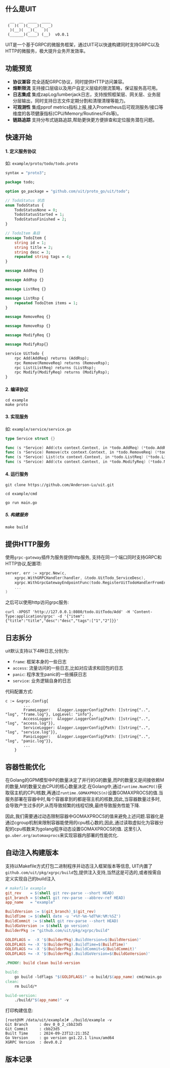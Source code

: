 ## 什么是UIT
```
  __  __  ____  ____ 
 (  )(  )(_  _)(_  _)
  )(__)(  _)(_   )(  
 (______)(____) (__)  v0.0.1
```
UIT是一个基于GRPC的微服务框架，通过UIT可以快速构建同时支持GRPC以及HTTP的微服务，极大提升业务开发效率。

## 功能预览

- **协议兼容** 完全适配GRPC协议，同时提供HTTP访问兼容。
- **熔断限流** 支持接口层级以及用户自定义层级的限流策略，保证服务高可用。
- **日志集成** 集成zapLog/lumberjack日志，支持按照框架层、网关层、业务层分层输出，同时支持日志文件定期分割和清理清理等能力。
- **可观测性** 集成pprof metrics指标上报,接入Prometheus后可观测服务/接口等维度的各项健康指标(CPU/Memory/Routines/Fds等)。
- **链路追踪** 支持分布式链路追踪,帮助更快更方便排查和定位服务潜在问题。

## 快速开始

#### 1. 定义服务协议

如: `example/proto/todo/todo.proto`

```proto
syntax = "proto3";

package todo;

option go_package = "github.com/uit/proto_go/uit/todo";

// TodoStatus 状态
enum TodoStatus {
    TodoStatusNone = 0;
    TodoStatusStarted = 1;
    TodoStatusFinished = 2;
}

// TodoItem 条目
message TodoItem {
    string id = 1;
    string title = 2;
    string desc = 3;
    repeated string tags = 4;
}

message AddReq {}

message AddRsp {}

message ListReq {}

message ListRsp {
    repeated TodoItem items = 1;
}

message RemoveReq {}

message RemoveRsp {}

message ModifyReq {}

message ModifyRsp{}

service UitTodo {
    rpc Add(AddReq) returns (AddRsp);
    rpc Remove(RemoveReq) returns (RemoveRsp);
    rpc List(ListReq) returns (ListRsp);
    rpc Modify(ModifyReq) returns (ModifyRsp);
}
```

#### 2. 编译协议

```shell
cd example
make proto
```

#### 3. 实现服务

如: `example/service/service.go`

```go
type Service struct {}

func (s *Service) Add(ctx context.Context, in *todo.AddReq) (*todo.AddRsp, error) {...}
func (s *Service) Remove(ctx context.Context, in *todo.RemoveReq) (*todo.RemoveRsp, error) {...}
func (s *Service) List(ctx context.Context, in *todo.ListReq) (*todo.ListRsp, error) {...}
func (s *Service) Add(ctx context.Context, in *todo.ModifyReq) (*todo.ModifyRsp, error) {...}
```

#### 4. 运行服务

```shell
git clone https://github.com/Anderson-Lu/uit.git

cd example/cmd

go run main.go
```

##### 5. 构建服务

```shell
make build
```

## 提供HTTP服务

使用`grpc-gateway`插件为服务提供http服务, 支持在同一个端口同时支持GRPC和HTTP协议,配置项:

```go
server, err := xgrpc.New(c,
	xgrpc.WithGRPCHandler(handler, &todo.UitTodo_ServiceDesc),                  // 支持 grpc 协议
	xgrpc.WithGrpcGatewayEndpointFunc(todo.RegisterUitTodoHandlerFromEndpoint), // 支持 http 协议
	...
)
```

之后可以使用http访问grpc服务:

```shell
curl -XPOST 'http://127.0.0.1:8080/todo.UitTodo/Add' -H 'Content-Type:application/grpc' -d '{"item":{"title":"title","desc":"desc","tags":["1","2"]}}'
```

## 日志拆分

uit默认支持以下4种日志,分别为:

- `frame`: 框架本身的一些日志
- `access`: 流量访问的一些日志,比如对应请求和回包的日志
- `panic`: 程序发生panic的一些捕获日志
- `service`: 业务逻辑自身的日志

代码配置方式:

```
c := &xgrpc.Config{
		...
		FrameLogger:   &logger.LoggerConfig{Path: []string{"..", "log", "frame.log"}, LogLevel: "info"},
		AccessLogger:  &logger.LoggerConfig{Path: []string{"..", "log", "access.log"}},
		ServiceLogger: &logger.LoggerConfig{Path: []string{"..", "log", "service.log"}},
		PanicLogger:   &logger.LoggerConfig{Path: []string{"..", "log", "panic.log"}},
		...
	}
```

## 容器性能优化

在Golang的GPM模型中P的数量决定了并行的G的数量,而P的数量又是间接依赖M的数量,M的数量又由CPU的核心数量决定.在Golang中,通过`runtime.NumCPU()`获取宿主机的CPU核数,再通过`runtime.GOMAXPROCS(n)`设置GOMAXPROCS的值.当服务部署在容器中时,每个容器拿到的都是宿主机的核数,因此,当容器数量过多时,会导致产生过多的P,从而导致频繁的线程切换,最终导致服务性能下降.

因此,我们需要通过动态限制容器中GOMAXPROCS的值来避免上述问题.容器化是通过cgroup机制来限制容器能使用的cpu核心数的,因此,通过读取虚拟化为容器分配的cpu核数来为golang程序动态设置GOMAXPROCS的值. 这里引入`go.uber.org/automaxprocs`来实现容器内部署的性能优化.


## 自动注入构建版本

支持以Makefile方式打包二进制程序并动态注入框架版本等信息, UIT内置了`github.com/uit/pkg/xgrpc/build`包,提供注入支持,当然这是可选的,或者按需自定义实现自己的build注入

```makefile
# makefile example
git_rev    = $(shell git rev-parse --short HEAD)
git_branch = $(shell git rev-parse --abbrev-ref HEAD)
app_name   = "example"

BuildVersion := $(git_branch)_$(git_rev)
BuildTime := $(shell date -u '+%Y-%m-%dT%H:%M:%SZ')
BuildCommit := $(shell git rev-parse --short HEAD)
BuildGoVersion := $(shell go version)
BuilderPkg := "github.com/uit/pkg/xgrpc/build"

GOLDFLAGS =  -X '$(BuilderPkg).BuildVersion=$(BuildVersion)'
GOLDFLAGS += -X '$(BuilderPkg).BuildTime=$(BuildTime)'
GOLDFLAGS += -X '$(BuilderPkg).BuildCommit=$(BuildCommit)'
GOLDFLAGS += -X '$(BuilderPkg).BuildGoVersion=$(BuildGoVersion)'

.PHONY: build clean build-version

build:
	go build -ldflags "$(GOLDFLAGS)" -o build/$(app_name) cmd/main.go 
clean:
	rm build/*

build-version:
	./build/"$(app_name)" -v
```

打印构建信息:

```shell
[root@VM /data/uit/example]# ./build/example -v
Git Branch     : dev_0_0_2_cbb23d5 
Git Commit     : cbb23d5 
Built Time     : 2024-09-23T12:21:35Z 
Go Version     : go version go1.22.1 linux/amd64 
XGRPC Version  : dev0.0.2 
```

## 版本记录
